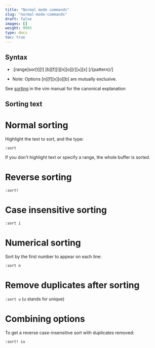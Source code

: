 ```yaml
---
title: "Normal mode commands"
slug: "normal-mode-commands"
draft: false
images: []
weight: 9993
type: docs
toc: true
---
```


## Syntax
 - :[range]sor[t][!] [b][f][i][n][o][r][u][x] [/{pattern}/]

 - Note: Options [n][f][x][o][b] are mutually exclusive.


See [sorting](http://vimhelp.appspot.com/change.txt.html#sorting) in the vim manual for the canonical explanation

## Sorting text
Normal sorting
==============
Highlight the text to sort, and the type:

`:sort`

If you don't highlight text or specify a range, the whole buffer is sorted.

Reverse sorting
===============
`:sort!`

Case insensitive sorting
===============
`:sort i`

Numerical sorting
===============
Sort by the first number to appear on each line:

`:sort n`



Remove duplicates after sorting
===============
`:sort u`
(u stands for unique)

Combining options
==================
To get a reverse case-insensitive sort with duplicates removed:

`:sort! iu`

